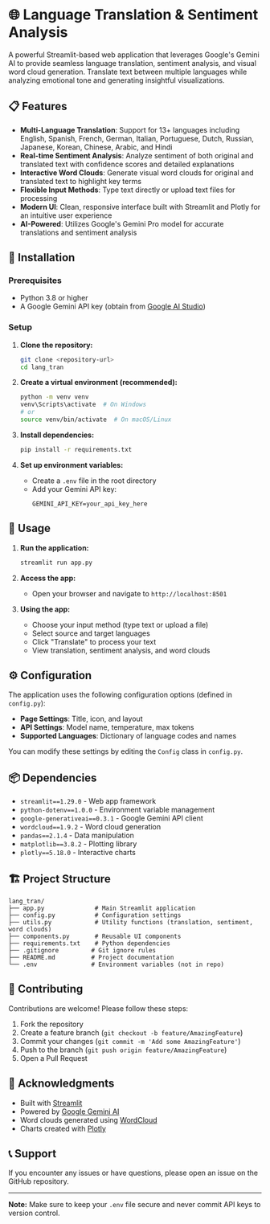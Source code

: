 # 🌐 Language Translation & Sentiment Analysis

A powerful Streamlit-based web application that leverages Google's Gemini AI to provide seamless language translation, sentiment analysis, and visual word cloud generation. Translate text between multiple languages while analyzing emotional tone and generating insightful visualizations.

## 📋 Features

- **Multi-Language Translation**: Support for 13+ languages including English, Spanish, French, German, Italian, Portuguese, Dutch, Russian, Japanese, Korean, Chinese, Arabic, and Hindi
- **Real-time Sentiment Analysis**: Analyze sentiment of both original and translated text with confidence scores and detailed explanations
- **Interactive Word Clouds**: Generate visual word clouds for original and translated text to highlight key terms
- **Flexible Input Methods**: Type text directly or upload text files for processing
- **Modern UI**: Clean, responsive interface built with Streamlit and Plotly for an intuitive user experience
- **AI-Powered**: Utilizes Google's Gemini Pro model for accurate translations and sentiment analysis

## 🚀 Installation

### Prerequisites

- Python 3.8 or higher
- A Google Gemini API key (obtain from [Google AI Studio](https://makersuite.google.com/app/apikey))

### Setup

1. **Clone the repository:**
   ```bash
   git clone <repository-url>
   cd lang_tran
   ```

2. **Create a virtual environment (recommended):**
   ```bash
   python -m venv venv
   venv\Scripts\activate  # On Windows
   # or
   source venv/bin/activate  # On macOS/Linux
   ```

3. **Install dependencies:**
   ```bash
   pip install -r requirements.txt
   ```

4. **Set up environment variables:**
   - Create a `.env` file in the root directory
   - Add your Gemini API key:
     ```
     GEMINI_API_KEY=your_api_key_here
     ```

## 🎯 Usage

1. **Run the application:**
   ```bash
   streamlit run app.py
   ```

2. **Access the app:**
   - Open your browser and navigate to `http://localhost:8501`

3. **Using the app:**
   - Choose your input method (type text or upload a file)
   - Select source and target languages
   - Click "Translate" to process your text
   - View translation, sentiment analysis, and word clouds

## ⚙️ Configuration

The application uses the following configuration options (defined in `config.py`):

- **Page Settings**: Title, icon, and layout
- **API Settings**: Model name, temperature, max tokens
- **Supported Languages**: Dictionary of language codes and names

You can modify these settings by editing the `Config` class in `config.py`.

## 📦 Dependencies

- `streamlit==1.29.0` - Web app framework
- `python-dotenv==1.0.0` - Environment variable management
- `google-generativeai==0.3.1` - Google Gemini API client
- `wordcloud==1.9.2` - Word cloud generation
- `pandas==2.1.4` - Data manipulation
- `matplotlib==3.8.2` - Plotting library
- `plotly==5.18.0` - Interactive charts

## 🏗️ Project Structure

```
lang_tran/
├── app.py              # Main Streamlit application
├── config.py           # Configuration settings
├── utils.py            # Utility functions (translation, sentiment, word clouds)
├── components.py       # Reusable UI components
├── requirements.txt    # Python dependencies
├── .gitignore         # Git ignore rules
├── README.md          # Project documentation
└── .env               # Environment variables (not in repo)
```

## 🤝 Contributing

Contributions are welcome! Please follow these steps:

1. Fork the repository
2. Create a feature branch (`git checkout -b feature/AmazingFeature`)
3. Commit your changes (`git commit -m 'Add some AmazingFeature'`)
4. Push to the branch (`git push origin feature/AmazingFeature`)
5. Open a Pull Request

## 🙏 Acknowledgments

- Built with [Streamlit](https://streamlit.io/)
- Powered by [Google Gemini AI](https://ai.google.dev/)
- Word clouds generated using [WordCloud](https://github.com/amueller/word_cloud)
- Charts created with [Plotly](https://plotly.com/)

## 📞 Support

If you encounter any issues or have questions, please open an issue on the GitHub repository.

---

**Note:** Make sure to keep your `.env` file secure and never commit API keys to version control.